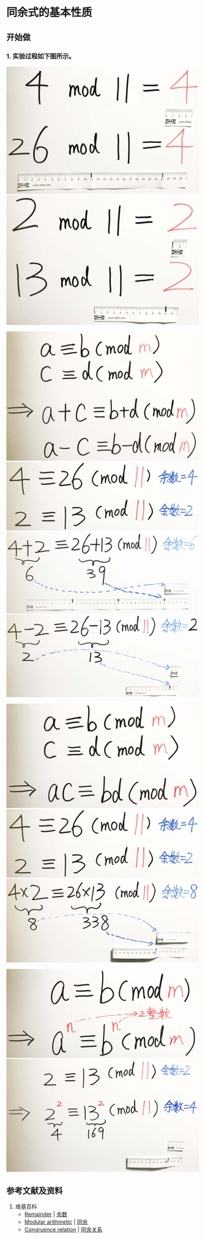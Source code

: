 # 同余式的基本性质

## 开始做

### 1. 实验过程如下图所示。

![](/images/数轴(一维坐标系)/除法和求余运算/同余式的基本性质/1a1.jpg)
![](/images/数轴(一维坐标系)/除法和求余运算/同余式的基本性质/1a2.jpg)

![](/images/数轴(一维坐标系)/除法和求余运算/同余式的基本性质/2a1.jpg)
![](/images/数轴(一维坐标系)/除法和求余运算/同余式的基本性质/2a2.jpg)
![](/images/数轴(一维坐标系)/除法和求余运算/同余式的基本性质/2a3.jpg)
![](/images/数轴(一维坐标系)/除法和求余运算/同余式的基本性质/2a4.jpg)

![](/images/数轴(一维坐标系)/除法和求余运算/同余式的基本性质/3a1.jpg)
![](/images/数轴(一维坐标系)/除法和求余运算/同余式的基本性质/3a2.jpg)
![](/images/数轴(一维坐标系)/除法和求余运算/同余式的基本性质/3a3.jpg)

![](/images/数轴(一维坐标系)/除法和求余运算/同余式的基本性质/4a1.jpg)
![](/images/数轴(一维坐标系)/除法和求余运算/同余式的基本性质/4a2.jpg)

## 参考文献及资料

1. 维基百科
	- [Remainder](https://en.wikipedia.org/wiki/Remainder) | [余数](https://zh.wikipedia.org/wiki/%E4%BD%99%E6%95%B0) 
	- [Modular arithmetic](https://en.wikipedia.org/wiki/Modular_arithmetic) | [同余](https://zh.wikipedia.org/wiki/同余) 
	- [Congruence relation](https://en.wikipedia.org/wiki/Congruence_relation) | [同余关系](https://zh.wikipedia.org/wiki/%E5%90%8C%E9%A4%98%E9%97%9C%E4%BF%82) 
